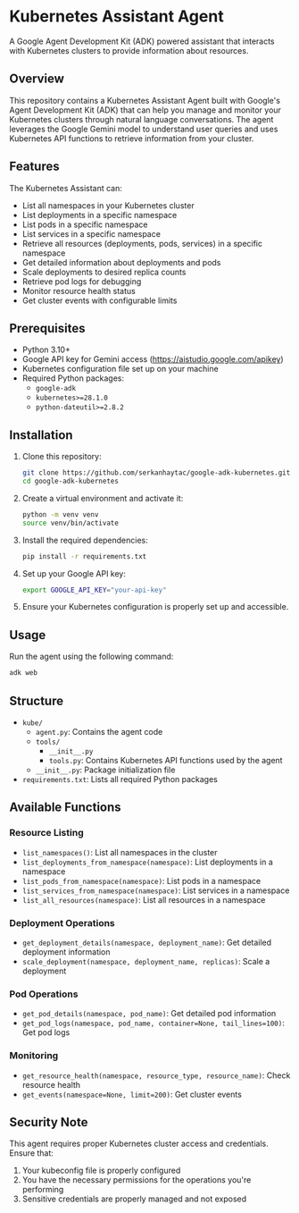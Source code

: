 # Kubernetes Assistant Agent

A Google Agent Development Kit (ADK) powered assistant that interacts with Kubernetes clusters to provide information about resources.

## Overview

This repository contains a Kubernetes Assistant Agent built with Google's Agent Development Kit (ADK) that can help you manage and monitor your Kubernetes clusters through natural language conversations. The agent leverages the Google Gemini model to understand user queries and uses Kubernetes API functions to retrieve information from your cluster.

## Features

The Kubernetes Assistant can:

- List all namespaces in your Kubernetes cluster
- List deployments in a specific namespace
- List pods in a specific namespace
- List services in a specific namespace
- Retrieve all resources (deployments, pods, services) in a specific namespace
- Get detailed information about deployments and pods
- Scale deployments to desired replica counts
- Retrieve pod logs for debugging
- Monitor resource health status
- Get cluster events with configurable limits

## Prerequisites

- Python 3.10+
- Google API key for Gemini access (https://aistudio.google.com/apikey)
- Kubernetes configuration file set up on your machine
- Required Python packages:
  - `google-adk`
  - `kubernetes>=28.1.0`
  - `python-dateutil>=2.8.2`

## Installation

1. Clone this repository:
   ```bash
   git clone https://github.com/serkanhaytac/google-adk-kubernetes.git
   cd google-adk-kubernetes
   ```
2. Create a virtual environment and activate it:
   ```bash
   python -m venv venv
   source venv/bin/activate
   ```
3. Install the required dependencies:
   ```bash
   pip install -r requirements.txt
   ```

4. Set up your Google API key:
   ```bash
   export GOOGLE_API_KEY="your-api-key"
   ```

5. Ensure your Kubernetes configuration is properly set up and accessible.

## Usage

Run the agent using the following command:

```bash
adk web
```

## Structure

- `kube/`
  - `agent.py`: Contains the agent code
  - `tools/`
    - `__init__.py`
    - `tools.py`: Contains Kubernetes API functions used by the agent
  - `__init__.py`: Package initialization file
- `requirements.txt`: Lists all required Python packages


## Available Functions

### Resource Listing
- `list_namespaces()`: List all namespaces in the cluster
- `list_deployments_from_namespace(namespace)`: List deployments in a namespace
- `list_pods_from_namespace(namespace)`: List pods in a namespace
- `list_services_from_namespace(namespace)`: List services in a namespace
- `list_all_resources(namespace)`: List all resources in a namespace

### Deployment Operations
- `get_deployment_details(namespace, deployment_name)`: Get detailed deployment information
- `scale_deployment(namespace, deployment_name, replicas)`: Scale a deployment

### Pod Operations
- `get_pod_details(namespace, pod_name)`: Get detailed pod information
- `get_pod_logs(namespace, pod_name, container=None, tail_lines=100)`: Get pod logs

### Monitoring
- `get_resource_health(namespace, resource_type, resource_name)`: Check resource health
- `get_events(namespace=None, limit=200)`: Get cluster events

## Security Note

This agent requires proper Kubernetes cluster access and credentials. Ensure that:
1. Your kubeconfig file is properly configured
2. You have the necessary permissions for the operations you're performing
3. Sensitive credentials are properly managed and not exposed

